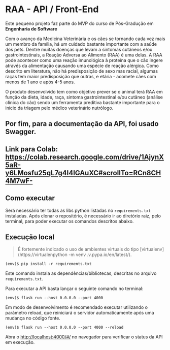 # RAA - API / Front-End

Este pequeno projeto faz parte do MVP do curso de Pós-Gradução em **Engenharia de Software** 

Com o avanço da Medicina Veterinária e os cães se tornando cada vez mais um membro da família, há um cuidado bastante importante com a saúde dos pets. 
Dentre muitas doenças que levam a sintomas cutâneos e/ou gastrointestinais, a Reação Adversa ao Alimento (RAA) é uma delas. A RAA pode acontecer como uma reação imunológica à proteína que o cão ingere através da alimentação causando uma espécie de reação alérgica. Como descrito em literatura, não há predisposição de sexo mas racial, algumas raças tem maior predisposição que outras, e etária - acomete cães com menos de 1 ano e após 4-5 anos. 

O produto desenvolvido tem como objetivo prever se o animal terá RAA em função da dieta, idade, raça, sintoma gastrointestinal e/ou cutâneo (análise clínica do cão) sendo um ferramenta preditiva bastante importante para o início da triagem pelo médico veterinário nutrólogo. 

Por fim, para a documentação da API, foi usado Swagger.
---
## Link para Colab: https://colab.research.google.com/drive/1AjynX5aR-y6LMosfu25qL7g4I4IGAuXC#scrollTo=RCn8CH4M7wF-

## Como executar 

Será necessário ter todas as libs python listadas no `requirements.txt` instaladas.
Após clonar o repositório, é necessário ir ao diretório raiz, pelo terminal, para poder executar os comandos descritos abaixo.

## Execução local

> É fortemente indicado o uso de ambientes virtuais do tipo [virtualenv](https://virtualenpython -m venv .v.pypa.io/en/latest/).

```
(env)$ pip install -r requirements.txt
```

Este comando instala as dependências/bibliotecas, descritas no arquivo `requirements.txt`.

Para executar a API basta lançar o seguinte comando no terminal:

```
(env)$ flask run --host 0.0.0.0 --port 4000
```

Em modo de desenvolvimento é recomendado executar utilizando o parâmetro reload, que reiniciará o servidor
automaticamente após uma mudança no código fonte. 

```
(env)$ flask run --host 0.0.0.0 --port 4000 --reload
```

Abra o [http://localhost:4000/#/](http://localhost:4000/#/) no navegador para verificar o status da API em execução.


